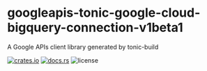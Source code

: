 # googleapis-tonic-google-cloud-bigquery-connection-v1beta1

A Google APIs client library generated by tonic-build

[![crates.io](https://img.shields.io/crates/v/googleapis-tonic-google-cloud-bigquery-connection-v1beta1)](https://crates.io/crates/googleapis-tonic-google-cloud-bigquery-connection-v1beta1)
[![docs.rs](https://img.shields.io/docsrs/googleapis-tonic-google-cloud-bigquery-connection-v1beta1)](https://docs.rs/googleapis-tonic-google-cloud-bigquery-connection-v1beta1)
![license](https://img.shields.io/crates/l/googleapis-tonic-google-cloud-bigquery-connection-v1beta1)
